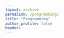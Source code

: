 ```yaml
---
layout: archive
permalink: /programming/
title: "Programming"
author_profile: false
header:
---
```

